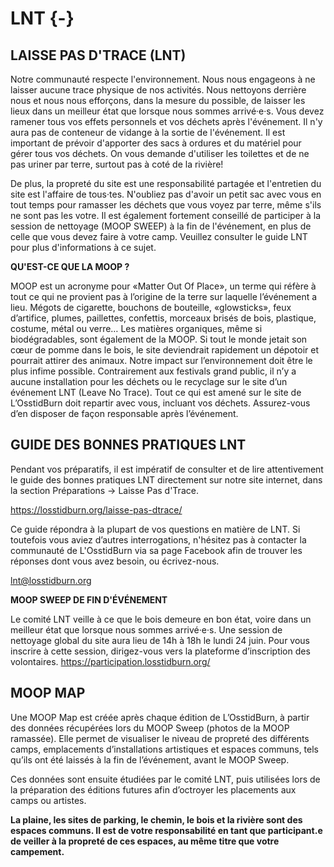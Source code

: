 # LNT {-}


<h2><span> LAISSE PAS D'TRACE (LNT) </span></h2> 


Notre communauté respecte l'environnement. Nous nous engageons à ne laisser aucune trace physique de nos activités. Nous nettoyons derrière nous et nous nous efforçons, dans la mesure du possible, de laisser les lieux dans un meilleur état que lorsque nous sommes arrivé·e·s. Vous devez ramener tous vos effets personnels et vos déchets après l'événement. Il n'y aura pas de conteneur de vidange à la sortie de l'événement. Il est important de prévoir d'apporter des sacs à ordures et du matériel pour gérer tous vos déchets. On vous demande d'utiliser les toilettes et de ne pas uriner par terre, surtout pas à coté de la rivière!


De plus, la propreté du site est une responsabilité partagée et l'entretien du site est l'affaire de tous·tes. N'oubliez pas d'avoir un petit sac avec vous en tout temps pour ramasser les déchets que vous voyez par terre, même s'ils ne sont pas les votre. Il est également fortement conseillé de participer à la session de nettoyage (MOOP SWEEP) à la fin de l'événement, en plus de celle que vous devez faire à votre camp. Veuillez consulter le guide LNT pour plus d'informations à ce sujet.


**QU'EST-CE QUE LA MOOP ?**

MOOP est un acronyme pour «Matter Out Of Place», un terme qui réfère à tout ce qui ne provient pas à l’origine de la terre sur laquelle l’événement a lieu. 
Mégots de cigarette, bouchons de bouteille, «glowsticks», feux d’artifice, plumes, paillettes, confettis, morceaux brisés de bois, plastique, costume, métal ou verre…
Les matières organiques, même si biodégradables, sont également de la MOOP. Si tout le monde jetait son cœur de pomme dans le bois, le site deviendrait rapidement un dépotoir et pourrait attirer des animaux. Notre impact sur l’environnement doit être le plus infime possible.
Contrairement aux festivals grand public, il n’y a aucune installation pour les déchets ou le recyclage sur le site d’un événement LNT (Leave No Trace). Tout ce qui est amené sur le site de L’OsstidBurn doit repartir avec vous, incluant vos déchets. Assurez-vous d’en disposer de façon responsable après l’événement.

<h2><span>GUIDE DES BONNES PRATIQUES LNT </span></h2>

Pendant vos préparatifs, il est impératif de consulter et de lire attentivement le guide des bonnes pratiques LNT directement sur notre site internet, dans la section Préparations -> Laisse Pas d'Trace.

https://losstidburn.org/laisse-pas-dtrace/

Ce guide répondra à la plupart de vos questions en matière de LNT. Si toutefois vous aviez d’autres interrogations, n'hésitez pas à contacter la communauté de L'OsstidBurn via sa page Facebook afin de trouver les réponses dont vous avez besoin, ou écrivez-nous.

lnt@losstidburn.org 

**MOOP SWEEP DE FIN D'ÉVÉNEMENT**

Le comité LNT veille à ce que le bois demeure en bon état, voire dans un meilleur état que lorsque nous sommes arrivé·e·s. 
Une session de nettoyage global du site aura lieu de 14h à 18h le lundi 24 juin. Pour vous inscrire à cette session, dirigez-vous vers la plateforme d’inscription des volontaires.
https://participation.losstidburn.org/

<h2><span>MOOP MAP</span></h2>

Une MOOP Map est créée après chaque édition de L’OsstidBurn, à partir des données récupérées lors du MOOP Sweep (photos de la MOOP ramassée). Elle permet de visualiser le niveau de propreté des différents camps, emplacements d’installations artistiques et espaces communs, tels qu’ils ont été laissés à la fin de l’événement, avant le MOOP Sweep.

Ces données sont ensuite étudiées par le comité LNT, puis utilisées lors de la préparation des éditions futures afin d’octroyer les placements aux camps ou artistes.

**La plaine, les sites de parking, le chemin, le bois et la rivière sont des espaces communs. Il est de votre responsabilité en tant que participant.e de veiller à la propreté de ces espaces, au même titre que votre campement.**
